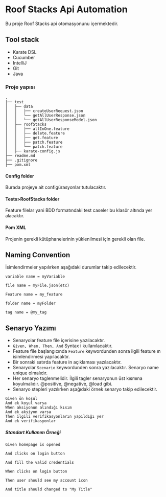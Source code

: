 <h1>Roof Stacks Api Automation</h1>
Bu proje Roof Stacks api otomasyonunu içermektedir. 
<h2>Tool stack</h2>

* Karate DSL
* Cucumber
* IntelliJ
* Git
* Java

<h3>Proje yapısı</h3>

```
.
├── test
│   ├── data
│   │   ├── createUserRequest.json
│   │   └── getAllUserResponse.json
│   │   └── getAllUserResponseModel.json
│   ├── roofStacks
│   │   ├── allInOne.feature
│   │   ├── delete.feature
│   │   ├── get.feature
│   │   ├── patch.feature
│   │   └── patch.feature
│   ├── karate-config.js
├── readme.md
├── .gitignore
├── pom.xml
```


<h4>Config folder</h4>
Burada projeye ait configürasyonlar tutulacaktır.
<h4>Tests>RoofStacks folder</h4>
Feature filelar yani BDD formatındaki test caseler bu klasör altında yer alacaktır.
<h4>Pom XML</h4>
Projenin gerekli kütüphanelerinin yüklenilmesi için gerekli olan file.

<h2>Naming Convention</h2>

İsimlendirmeler yapılırken aşağıdaki durumlar takip edilecektir.

``variable name = myVariable``

``file name = myFile.json(etc)``

``Feature name = my_feature``

``folder name = myFolder``

``tag name = @my_tag``

<h2>Senaryo Yazımı</h2>

* Senaryolar feature file içerisine yazılacaktır.
* ``Given, When, Then, And`` Syntax i kullanılacaktır.
* Feature file başlangıcında ``Feature`` keywordunden sonra ilgili feature ın isimlendirmesi yapılacaktır.
* Bir sonraki satırda feature in açıklaması yazılacaktır.
* Senaryolar ``Scenario`` keywordunden sonra yazılacaktır. Senaryo name unique olmalıdır.
* Her senaryo taglenmelidir. İlgili tagler senaryonun üst kısmına koyulmalıdır. @positive, @negative, @load gibi.
* Senaryo stepleri yazılırken aşağıdaki örnek senaryo takip edilecektir.

```
Given ön koşul
And ek koşul varsa
When aksiyonun alındığı kısım 
And ek aksiyon varsa
Then ilgili verifikasyonların yapıldığı yer
And ek verifikasyonlar 
```

<h5>Standart Kullanım Örneği</h5>

```
Given homepage is opened

And clicks on login button

And fill the valid credentials

When clicks on login button

Then user should see my account icon

And title should changed to "My Title"

```


